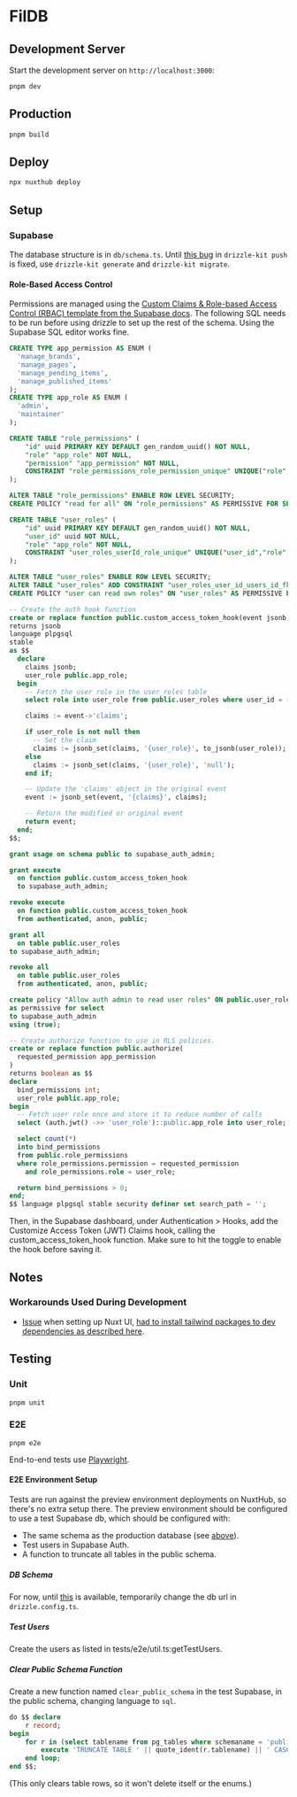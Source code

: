 # FilDB

## Development Server

Start the development server on `http://localhost:3000`:

```bash
pnpm dev
```

## Production

```bash
pnpm build
```

## Deploy

```bash
npx nuxthub deploy
```

## Setup

### Supabase

The database structure is in `db/schema.ts`. Until [this bug](https://github.com/drizzle-team/drizzle-orm/issues/3504) in `drizzle-kit push` is fixed, use `drizzle-kit generate` and `drizzle-kit migrate`.

#### Role-Based Access Control

Permissions are managed using the [Custom Claims & Role-based Access Control (RBAC) template from the Supabase docs](https://supabase.com/docs/guides/database/postgres/custom-claims-and-role-based-access-control-rbac?queryGroups=language&language=plpgsql). The following SQL needs to be run before using drizzle to set up the rest of the schema. Using the Supabase SQL editor works fine.

```sql
CREATE TYPE app_permission AS ENUM (
  'manage_brands',
  'manage_pages',
  'manage_pending_items',
  'manage_published_items'
);
CREATE TYPE app_role AS ENUM (
  'admin',
  'maintainer'
);

CREATE TABLE "role_permissions" (
	"id" uuid PRIMARY KEY DEFAULT gen_random_uuid() NOT NULL,
	"role" "app_role" NOT NULL,
	"permission" "app_permission" NOT NULL,
	CONSTRAINT "role_permissions_role_permission_unique" UNIQUE("role","permission")
);

ALTER TABLE "role_permissions" ENABLE ROW LEVEL SECURITY;
CREATE POLICY "read for all" ON "role_permissions" AS PERMISSIVE FOR SELECT TO public USING (true);

CREATE TABLE "user_roles" (
	"id" uuid PRIMARY KEY DEFAULT gen_random_uuid() NOT NULL,
	"user_id" uuid NOT NULL,
	"role" "app_role" NOT NULL,
	CONSTRAINT "user_roles_userId_role_unique" UNIQUE("user_id","role")
);

ALTER TABLE "user_roles" ENABLE ROW LEVEL SECURITY;
ALTER TABLE "user_roles" ADD CONSTRAINT "user_roles_user_id_users_id_fk" FOREIGN KEY ("user_id") REFERENCES "auth"."users"("id") ON DELETE cascade ON UPDATE no action;
CREATE POLICY "user can read own roles" ON "user_roles" AS PERMISSIVE FOR SELECT TO "authenticated" USING ((select auth.uid()) = user_id);

-- Create the auth hook function
create or replace function public.custom_access_token_hook(event jsonb)
returns jsonb
language plpgsql
stable
as $$
  declare
    claims jsonb;
    user_role public.app_role;
  begin
    -- Fetch the user role in the user_roles table
    select role into user_role from public.user_roles where user_id = (event->>'user_id')::uuid;

    claims := event->'claims';

    if user_role is not null then
      -- Set the claim
      claims := jsonb_set(claims, '{user_role}', to_jsonb(user_role));
    else
      claims := jsonb_set(claims, '{user_role}', 'null');
    end if;

    -- Update the 'claims' object in the original event
    event := jsonb_set(event, '{claims}', claims);

    -- Return the modified or original event
    return event;
  end;
$$;

grant usage on schema public to supabase_auth_admin;

grant execute
  on function public.custom_access_token_hook
  to supabase_auth_admin;

revoke execute
  on function public.custom_access_token_hook
  from authenticated, anon, public;

grant all
  on table public.user_roles
to supabase_auth_admin;

revoke all
  on table public.user_roles
  from authenticated, anon, public;

create policy "Allow auth admin to read user roles" ON public.user_roles
as permissive for select
to supabase_auth_admin
using (true);

-- Create authorize function to use in RLS policies.
create or replace function public.authorize(
  requested_permission app_permission
)
returns boolean as $$
declare
  bind_permissions int;
  user_role public.app_role;
begin
  -- Fetch user role once and store it to reduce number of calls
  select (auth.jwt() ->> 'user_role')::public.app_role into user_role;

  select count(*)
  into bind_permissions
  from public.role_permissions
  where role_permissions.permission = requested_permission
    and role_permissions.role = user_role;

  return bind_permissions > 0;
end;
$$ language plpgsql stable security definer set search_path = '';
```

Then, in the Supabase dashboard, under Authentication > Hooks, add the Customize Access Token (JWT) Claims hook, calling the custom_access_token_hook function. Make sure to hit the toggle to enable the hook before saving it.

## Notes

### Workarounds Used During Development

- [Issue](https://github.com/nuxt/ui/issues/3139) when setting up Nuxt UI, [had to install tailwind packages to dev dependencies as described here](https://github.com/nuxt-modules/tailwindcss/issues/942#issuecomment-2669947831).

## Testing

### Unit

`pnpm unit`

### E2E

`pnpm e2e`

End-to-end tests use [Playwright](https://playwright.dev/).

#### E2E Environment Setup

Tests are run against the preview environment deployments on NuxtHub, so there's no extra setup there. The preview environment should be configured to use a test Supabase db, which should be configured with:

- The same schema as the production database (see [above](#Supabase)).
- Test users in Supabase Auth.
- A function to truncate all tables in the public schema.

##### DB Schema

For now, until [this](https://github.com/drizzle-team/drizzle-orm/discussions/3405) is available, temporarily change the db url in `drizzle.config.ts`.

##### Test Users

Create the users as listed in tests/e2e/util.ts:getTestUsers.

##### Clear Public Schema Function

Create a new function named `clear_public_schema` in the test Supabase, in the public schema, changing language to `sql`.

```sql
do $$ declare
    r record;
begin
    for r in (select tablename from pg_tables where schemaname = 'public') loop
        execute 'TRUNCATE TABLE ' || quote_ident(r.tablename) || ' CASCADE';
    end loop;
end $$;
```

(This only clears table rows, so it won't delete itself or the enums.)
